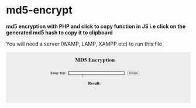# md5-encrypt
**md5 encryption with PHP and click to copy function in JS i.e click on the generated md5 hash to copy it to clipboard**

You will need a server (WAMP, LAMP, XAMPP etc) to run this file

![Preview](preview.gif)
